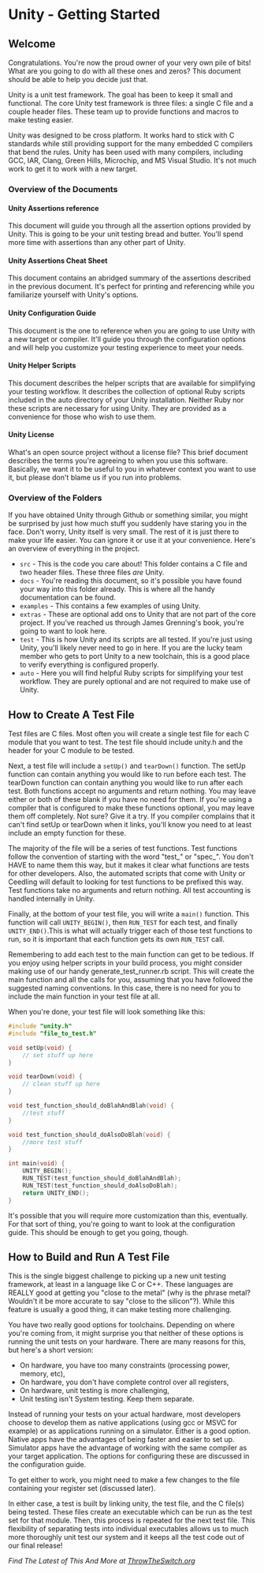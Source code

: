# Unity - Getting Started

## Welcome

Congratulations. You're now the proud owner of your very own pile of bits! What
are you going to do with all these ones and zeros? This document should be able
to help you decide just that.

Unity is a unit test framework. The goal has been to keep it small and
functional. The core Unity test framework is three files: a single C file and a
couple header files. These team up to provide functions and macros to make
testing easier.

Unity was designed to be cross platform. It works hard to stick with C standards
while still providing support for the many embedded C compilers that bend the
rules. Unity has been used with many compilers, including GCC, IAR, Clang,
Green Hills, Microchip, and MS Visual Studio. It's not much work to get it to
work with a new target.


### Overview of the Documents

#### Unity Assertions reference

This document will guide you through all the assertion options provided by
Unity. This is going to be your unit testing bread and butter. You'll spend more
time with assertions than any other part of Unity.


#### Unity Assertions Cheat Sheet

This document contains an abridged summary of the assertions described in the
previous document. It's perfect for printing and referencing while you
familiarize yourself with Unity's options.


#### Unity Configuration Guide

This document is the one to reference when you are going to use Unity with a new
target or compiler. It'll guide you through the configuration options and will
help you customize your testing experience to meet your needs.


#### Unity Helper Scripts

This document describes the helper scripts that are available for simplifying
your testing workflow. It describes the collection of optional Ruby scripts
included in the auto directory of your Unity installation. Neither Ruby nor
these scripts are necessary for using Unity. They are provided as a convenience
for those who wish to use them.


#### Unity License

What's an open source project without a license file? This brief document
describes the terms you're agreeing to when you use this software. Basically, we
want it to be useful to you in whatever context you want to use it, but please
don't blame us if you run into problems.


### Overview of the Folders

If you have obtained Unity through Github or something similar, you might be
surprised by just how much stuff you suddenly have staring you in the face.
Don't worry, Unity itself is very small. The rest of it is just there to make
your life easier. You can ignore it or use it at your convenience. Here's an
overview of everything in the project.

- `src` - This is the code you care about! This folder contains a C file and two
header files. These three files _are_ Unity.
- `docs` - You're reading this document, so it's possible you have found your way
into this folder already. This is where all the handy documentation can be
found.
- `examples` - This contains a few examples of using Unity.
- `extras` - These are optional add ons to Unity that are not part of the core
project. If you've reached us through James Grenning's book, you're going to
want to look here.
- `test` - This is how Unity and its scripts are all tested. If you're just using
Unity, you'll likely never need to go in here. If you are the lucky team member
who gets to port Unity to a new toolchain, this is a good place to verify
everything is configured properly.
- `auto` - Here you will find helpful Ruby scripts for simplifying your test
workflow. They are purely optional and are not required to make use of Unity.


## How to Create A Test File

Test files are C files. Most often you will create a single test file for each C
module that you want to test. The test file should include unity.h and the
header for your C module to be tested.

Next, a test file will include a `setUp()` and `tearDown()` function. The setUp
function can contain anything you would like to run before each test. The
tearDown function can contain anything you would like to run after each test.
Both functions accept no arguments and return nothing. You may leave either or
both of these blank if you have no need for them. If you're using a compiler
that is configured to make these functions optional, you may leave them off
completely. Not sure? Give it a try. If you compiler complains that it can't
find setUp or tearDown when it links, you'll know you need to at least include
an empty function for these.

The majority of the file will be a series of test functions. Test functions
follow the convention of starting with the word "test_" or "spec_". You don't HAVE
to name them this way, but it makes it clear what functions are tests for other
developers.  Also, the automated scripts that come with Unity or Ceedling will default
to looking for test functions to be prefixed this way. Test functions take no arguments 
and return nothing. All test accounting is handled internally in Unity.

Finally, at the bottom of your test file, you will write a `main()` function.
This function will call `UNITY_BEGIN()`, then `RUN_TEST` for each test, and
finally `UNITY_END()`.This is what will actually trigger each of those test
functions to run, so it is important that each function gets its own `RUN_TEST`
call.

Remembering to add each test to the main function can get to be tedious. If you
enjoy using helper scripts in your build process, you might consider making use
of our handy generate_test_runner.rb script. This will create the main function
and all the calls for you, assuming that you have followed the suggested naming
conventions. In this case, there is no need for you to include the main function
in your test file at all.

When you're done, your test file will look something like this:

```C
#include "unity.h"
#include "file_to_test.h"

void setUp(void) {
    // set stuff up here
}

void tearDown(void) {
    // clean stuff up here
}

void test_function_should_doBlahAndBlah(void) {
    //test stuff
}

void test_function_should_doAlsoDoBlah(void) {
    //more test stuff
}

int main(void) {
    UNITY_BEGIN();
    RUN_TEST(test_function_should_doBlahAndBlah);
    RUN_TEST(test_function_should_doAlsoDoBlah);
    return UNITY_END();
}
```

It's possible that you will require more customization than this, eventually.
For that sort of thing, you're going to want to look at the configuration guide.
This should be enough to get you going, though.


## How to Build and Run A Test File

This is the single biggest challenge to picking up a new unit testing framework,
at least in a language like C or C++. These languages are REALLY good at getting
you "close to the metal" (why is the phrase metal? Wouldn't it be more accurate
to say "close to the silicon"?). While this feature is usually a good thing, it
can make testing more challenging.

You have two really good options for toolchains. Depending on where you're
coming from, it might surprise you that neither of these options is running the
unit tests on your hardware.
There are many reasons for this, but here's a short version:
- On hardware, you have too many constraints (processing power, memory, etc),
- On hardware, you don't have complete control over all registers,
- On hardware, unit testing is more challenging,
- Unit testing isn't System testing. Keep them separate.

Instead of running your tests on your actual hardware, most developers choose to
develop them as native applications (using gcc or MSVC for example) or as
applications running on a simulator. Either is a good option. Native apps have
the advantages of being faster and easier to set up. Simulator apps have the
advantage of working with the same compiler as your target application. The
options for configuring these are discussed in the configuration guide.

To get either to work, you might need to make a few changes to the file
containing your register set (discussed later).

In either case, a test is built by linking unity, the test file, and the C
file(s) being tested. These files create an executable which can be run as the
test set for that module. Then, this process is repeated for the next test file.
This flexibility of separating tests into individual executables allows us to
much more thoroughly unit test our system and it keeps all the test code out of
our final release!


*Find The Latest of This And More at [ThrowTheSwitch.org](https://throwtheswitch.org)*
